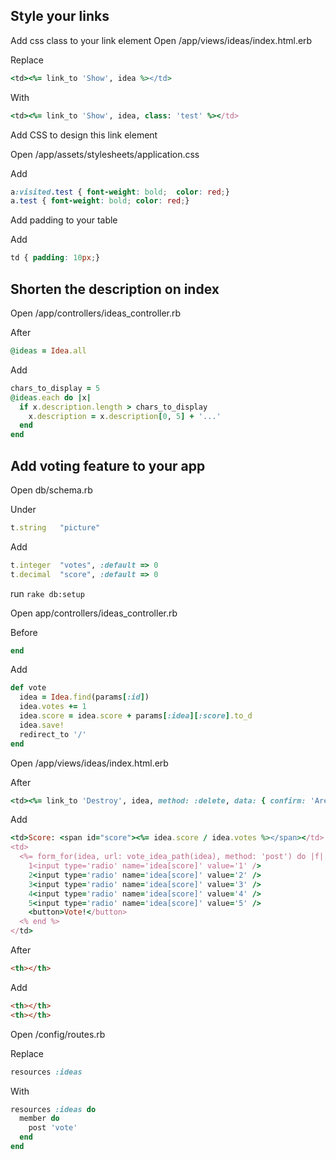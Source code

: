 ## Style your links
Add css class to your link element
Open /app/views/ideas/index.html.erb

Replace

```ruby
<td><%= link_to 'Show', idea %></td>
```

With

```ruby
<td><%= link_to 'Show', idea, class: 'test' %></td>
```

Add CSS to design this link element

Open /app/assets/stylesheets/application.css

Add

```css
a:visited.test { font-weight: bold;  color: red;}
a.test { font-weight: bold; color: red;}
```

Add padding to your table

Add

```css
td { padding: 10px;}
```

## Shorten the description on index
Open /app/controllers/ideas_controller.rb

After

```ruby
@ideas = Idea.all
```

Add

```ruby
chars_to_display = 5
@ideas.each do |x|
  if x.description.length > chars_to_display
    x.description = x.description[0, 5] + '...'
  end
end
```

## Add voting feature to your app

Open db/schema.rb

Under

```ruby
t.string   "picture"
```

Add

```ruby
t.integer  "votes", :default => 0
t.decimal  "score", :default => 0
```

run `rake db:setup`

Open app/controllers/ideas_controller.rb

Before

```ruby
end
```

Add

```ruby
def vote
  idea = Idea.find(params[:id])
  idea.votes += 1
  idea.score = idea.score + params[:idea][:score].to_d
  idea.save!
  redirect_to '/'
end
```

Open /app/views/ideas/index.html.erb

After

```ruby
<td><%= link_to 'Destroy', idea, method: :delete, data: { confirm: 'Are you sure?' } %></td>
```

Add

```ruby
<td>Score: <span id="score"><%= idea.score / idea.votes %></span></td>
<td>
  <%= form_for(idea, url: vote_idea_path(idea), method: 'post') do |f| %>
    1<input type='radio' name='idea[score]' value='1' />
    2<input type='radio' name='idea[score]' value='2' />
    3<input type='radio' name='idea[score]' value='3' />
    4<input type='radio' name='idea[score]' value='4' />
    5<input type='radio' name='idea[score]' value='5' />
    <button>Vote!</button>
  <% end %>
</td>
```

After

```html
<th></th>
```
Add

```html
<th></th>
<th></th>
```

Open /config/routes.rb

Replace

```ruby
resources :ideas
```

With

```ruby
resources :ideas do
  member do
    post 'vote'
  end
end
```
